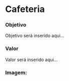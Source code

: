 <h1>Cafeteria</h1>

<h3>Objetivo</h3>
<p>Objetivo será inserido aqui...</p>

<h3>Valor</h3>
<p>Valor será inserido aqui...</p>

<h3>Imagem:</h3>
